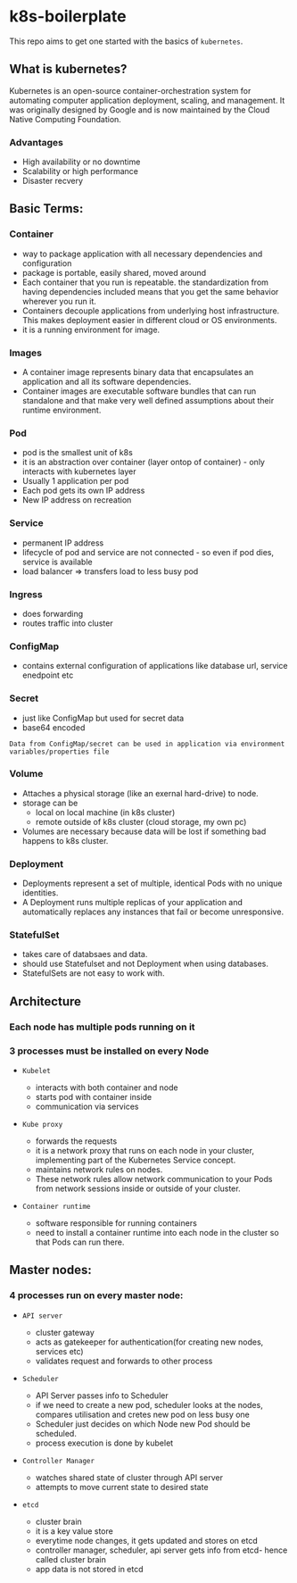 # k8s-boilerplate

This repo aims to get one started with the basics of `kubernetes`.

## What is kubernetes?
Kubernetes is an open-source container-orchestration system for automating computer application deployment, scaling, and management. It was originally designed by Google and is now maintained by the Cloud Native Computing Foundation.

### Advantages
- High availability or no downtime
- Scalability or high performance
- Disaster recvery

## Basic Terms:

### Container
- way to package application with all necessary dependencies and configuration
- package is portable, easily shared, moved around
- Each container that you run is repeatable. the standardization from having dependencies included means that you get the same behavior wherever you run it.
- Containers decouple applications from underlying host infrastructure. This makes deployment easier in different cloud or OS environments.
- it is a running environment for image.

### Images
- A container image represents binary data that encapsulates an application and all its software dependencies. 
- Container images are executable software bundles that can run standalone and that make very well defined assumptions about their runtime environment.

### Pod
- pod is the smallest unit of k8s
- it is an abstraction over container (layer ontop of container) - only interacts with kubernetes layer
- Usually 1 application per pod
- Each pod gets its own IP address
- New IP address on recreation

### Service
- permanent IP address
- lifecycle of pod and service are not connected - so even if pod dies, service is available
- load balancer => transfers load to less busy pod

### Ingress
- does forwarding
- routes traffic into cluster

### ConfigMap
- contains external configuration of applications like database url, service enedpoint etc

### Secret
- just like ConfigMap but used for secret data
- base64 encoded

`Data from ConfigMap/secret can be used in application via environment variables/properties file`

### Volume
- Attaches a physical storage (like an exernal hard-drive) to node. 
- storage can be 
    - local on local machine (in k8s cluster) 
    - remote outside of k8s cluster (cloud storage, my own pc)
- Volumes are necessary because data will be lost if something bad happens to k8s cluster.

### Deployment
- Deployments represent a set of multiple, identical Pods with no unique identities. 
- A Deployment runs multiple replicas of your application and automatically replaces any instances that fail or become unresponsive.

### StatefulSet
- takes care of databsaes and data.
- should use Statefulset and not Deployment when using databases.
- StatefulSets are not easy to work with.


## Architecture

### Each node has multiple pods running on it

### 3 processes must be installed on every Node

- `Kubelet`
   - interacts with both container and node
   - starts pod with container inside
   - communication via services

- `Kube proxy`
   - forwards the requests
   - it is a network proxy that runs on each node in your cluster, implementing part of the Kubernetes Service concept. 
   - maintains network rules on nodes. 
   - These network rules allow network communication to your Pods from network sessions inside or outside of your cluster.

- `Container runtime`
   - software responsible for running containers
   - need to install a container runtime into each node in the cluster so that Pods can run there.

## Master nodes:

### 4 processes run on every master node:

- `API server`
   - cluster gateway
   - acts as gatekeeper for authentication(for creating new nodes, services etc)
   - validates request and forwards to other process

- `Scheduler`
   - API Server passes info to Scheduler
   - if we need to create a new pod, scheduler looks at the nodes, compares utilisation and cretes new pod on less busy one
   - Scheduler just decides on which Node new Pod should be scheduled.
   - process execution is done by kubelet

- `Controller Manager`
   - watches shared state of cluster through API server
   - attempts to move current state to desired state

- `etcd`
   - cluster brain
   - it is a key value store
   - everytime node changes, it gets updated and stores on etcd
   - controller manager, scheduler, api server gets info from etcd- hence called cluster brain
   - app data is not stored in etcd
